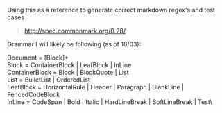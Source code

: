 Using this as a reference to generate correct markdown regex's and test cases
> http://spec.commonmark.org/0.28/

Grammar I will likely be following (as of 18/03):

Document =  [Block]+\
Block = ContainerBlock | LeafBlock | InLine\
ContainerBlock = Block | BlockQuote | List\
List = BulletList | OrderedList\
LeafBlock = HorizontalRule | Header | Paragraph | BlankLine | FencedCodeBlock\
InLine = CodeSpan | Bold | Italic | HardLineBreak | SoftLineBreak | Test\